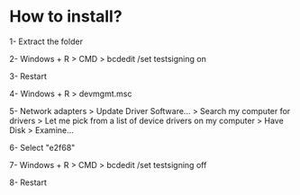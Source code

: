 # How to install? 



1- Extract the folder



2- Windows + R > CMD > bcdedit /set testsigning on



3- Restart



4- Windows + R > devmgmt.msc



5- Network adapters > Update Driver Software... > Search my computer for drivers > Let me pick from a list of device drivers on my computer > Have Disk > Examine...



6- Select "e2f68"



7- Windows + R > CMD > bcdedit /set testsigning off



8- Restart

